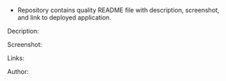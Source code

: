 
* Repository contains quality README file with description, screenshot, and link to deployed application.

Decription:

Screenshot:

Links:

Author:

